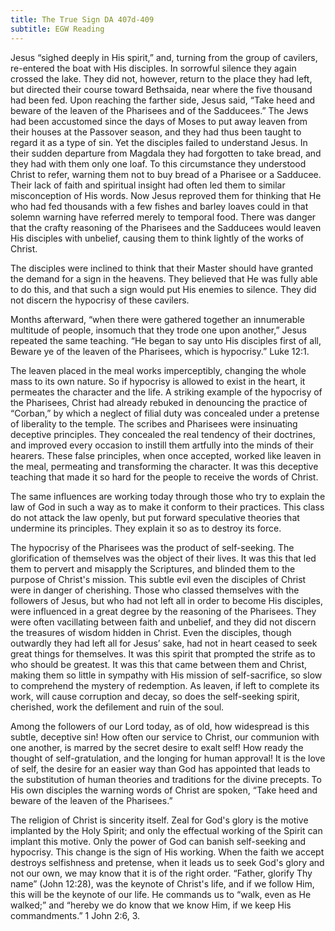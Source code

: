 ```yaml
---
title: The True Sign DA 407d-409
subtitle: EGW Reading
---
```


Jesus “sighed deeply in His spirit,” and, turning from the group of cavilers, re-entered the boat with His disciples. In sorrowful silence they again crossed the lake. They did not, however, return to the place they had left, but directed their course toward Bethsaida, near where the five thousand had been fed. Upon reaching the farther side, Jesus said, “Take heed and beware of the leaven of the Pharisees and of the Sadducees.” The Jews had been accustomed since the days of Moses to put away leaven from their houses at the Passover season, and they had thus been taught to regard it as a type of sin. Yet the disciples failed to understand Jesus. In their sudden departure from Magdala they had forgotten to take bread, and they had with them only one loaf. To this circumstance they understood Christ to refer, warning them not to buy bread of a Pharisee or a Sadducee. Their lack of faith and spiritual insight had often led them to similar misconception of His words. Now Jesus reproved them for thinking that He who had fed thousands with a few fishes and barley loaves could in that solemn warning have referred merely to temporal food. There was danger that the crafty reasoning of the Pharisees and the Sadducees would leaven His disciples with unbelief, causing them to think lightly of the works of Christ.

The disciples were inclined to think that their Master should have granted the demand for a sign in the heavens. They believed that He was fully able to do this, and that such a sign would put His enemies to silence. They did not discern the hypocrisy of these cavilers.

Months afterward, “when there were gathered together an innumerable multitude of people, insomuch that they trode one upon another,” Jesus repeated the same teaching. “He began to say unto His disciples first of all, Beware ye of the leaven of the Pharisees, which is hypocrisy.” Luke 12:1.

The leaven placed in the meal works imperceptibly, changing the whole mass to its own nature. So if hypocrisy is allowed to exist in the heart, it permeates the character and the life. A striking example of the hypocrisy of the Pharisees, Christ had already rebuked in denouncing the practice of “Corban,” by which a neglect of filial duty was concealed under a pretense of liberality to the temple. The scribes and Pharisees were insinuating deceptive principles. They concealed the real tendency of their doctrines, and improved every occasion to instill them artfully into the minds of their hearers. These false principles, when once accepted, worked like leaven in the meal, permeating and transforming the character. It was this deceptive teaching that made it so hard for the people to receive the words of Christ.

The same influences are working today through those who try to explain the law of God in such a way as to make it conform to their practices. This class do not attack the law openly, but put forward speculative theories that undermine its principles. They explain it so as to destroy its force.

The hypocrisy of the Pharisees was the product of self-seeking. The glorification of themselves was the object of their lives. It was this that led them to pervert and misapply the Scriptures, and blinded them to the purpose of Christ's mission. This subtle evil even the disciples of Christ were in danger of cherishing. Those who classed themselves with the followers of Jesus, but who had not left all in order to become His disciples, were influenced in a great degree by the reasoning of the Pharisees. They were often vacillating between faith and unbelief, and they did not discern the treasures of wisdom hidden in Christ. Even the disciples, though outwardly they had left all for Jesus’ sake, had not in heart ceased to seek great things for themselves. It was this spirit that prompted the strife as to who should be greatest. It was this that came between them and Christ, making them so little in sympathy with His mission of self-sacrifice, so slow to comprehend the mystery of redemption. As leaven, if left to complete its work, will cause corruption and decay, so does the self-seeking spirit, cherished, work the defilement and ruin of the soul.

Among the followers of our Lord today, as of old, how widespread is this subtle, deceptive sin! How often our service to Christ, our communion with one another, is marred by the secret desire to exalt self! How ready the thought of self-gratulation, and the longing for human approval! It is the love of self, the desire for an easier way than God has appointed that leads to the substitution of human theories and traditions for the divine precepts. To His own disciples the warning words of Christ are spoken, “Take heed and beware of the leaven of the Pharisees.”

The religion of Christ is sincerity itself. Zeal for God's glory is the motive implanted by the Holy Spirit; and only the effectual working of the Spirit can implant this motive. Only the power of God can banish self-seeking and hypocrisy. This change is the sign of His working. When the faith we accept destroys selfishness and pretense, when it leads us to seek God's glory and not our own, we may know that it is of the right order. “Father, glorify Thy name” (John 12:28), was the keynote of Christ's life, and if we follow Him, this will be the keynote of our life. He commands us to “walk, even as He walked;” and “hereby we do know that we know Him, if we keep His commandments.” 1 John 2:6, 3.